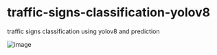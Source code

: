 # traffic-signs-classification-yolov8
traffic signs classification using yolov8 and prediction

![image](https://github.com/Ahmed-Ashraf-Khalil/traffic-signs-classification-yolov8/assets/59618586/1a5eed6d-ea45-4b2d-9af7-7e601d1c3e62)


